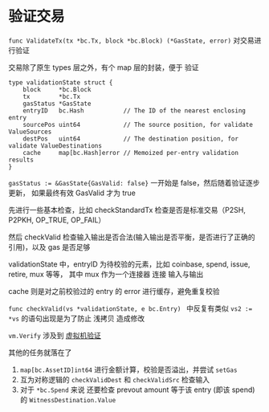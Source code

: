 # 验证交易

`func ValidateTx(tx *bc.Tx, block *bc.Block) (*GasState, error)` 对交易进行验证

交易除了原生 types 层之外，有个 map 层的封装，便于 验证

```
type validationState struct {
    block     *bc.Block
    tx        *bc.Tx
    gasStatus *GasState
    entryID   bc.Hash           // The ID of the nearest enclosing entry
    sourcePos uint64            // The source position, for validate ValueSources
    destPos   uint64            // The destination position, for validate ValueDestinations
    cache     map[bc.Hash]error // Memoized per-entry validation results
}
```

`gasStatus := &GasState{GasValid: false}` 一开始是 false，然后随着验证逐步更新， 如果最终有效  GasValid  才为 true

先进行一些基本检查，比如 checkStandardTx 检查是否是标准交易（P2SH, P2PKH, OP_TRUE, OP_FAIL）

然后 checkValid 检查输入输出是否合法(输入输出是否平衡，是否进行了正确的引用)，以及 gas 是否足够

validationState 中，entryID 为待校验的元素，比如 coinbase, spend, issue, retire, mux 等等， 其中 mux 作为一个连接器 连接 输入与输出

cache 则是对之前校验过的 entry 的 error 进行缓存，避免重复校验

`func checkValid(vs *validationState, e bc.Entry) ` 中反复有类似 `vs2 := *vs`
的语句出现是为了防止 浅拷贝 造成修改

`vm.Verify` 涉及到 [虚拟机验证](vm-verify.md)

其他的任务就落在了
1. `map[bc.AssetID]int64` 进行金额计算，校验是否溢出，并尝试 `setGas` 
2. 互为对称逻辑的 `checkValidDest` 和 `checkValidSrc` 检查输入
3. 对于 `*bc.Spend` 来说 还要检查 prevout amount 等于该 entry (即该 spend)的 `WitnessDestination.Value`



